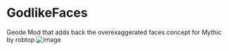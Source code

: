 # GodlikeFaces

Geode Mod that adds back the overexaggerated faces concept for Mythic by robtop
![image](https://github.com/AdyaGMD/GodLikeFaces/assets/114347520/4a82ab79-fc3d-4fa1-8755-c939d8b5c096)